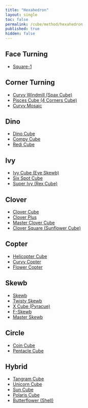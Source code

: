 ```yaml
---
title: "Hexahedron"
layout: single
toc: false
permalink: /cube/method/hexahedron
published: true
hidden: false
---
```


<head>
  <base target="_self">
</head>



## Face Turning

- [Square-1](/cube/method/hexahedron/face_turning/square-1)



## Corner Turning

- [Curvy Windmill (Spax Cube)](/cube/method/hexahedron/corner_turning/curvy_windmill_spax_cube)
- [Pisces Cube (4 Corners Cube)](/cube/method/hexahedron/corner_turning/pisces_cube_4_corners_cube)
- [Curvy Mosaic](/cube/method/hexahedron/corner_turning/curvy_mosaic)



## Dino

- [Dino Cube](/cube/method/hexahedron/dino/dino_cube)
- [Compy Cube](/cube/method/hexahedron/dino/compy_cube)
- [Redi Cube](/cube/method/hexahedron/dino/redi_cube)



## Ivy

- [Ivy Cube (Eye Skewb)](/cube/method/hexahedron/ivy/ivy_cube_eye_skewb)
- [Six Spot Cube](/cube/method/hexahedron/ivy/six_spot_cube)
- [Super Ivy (Rex Cube)](/cube/method/hexahedron/ivy/super_ivy_rex_cube)



## Clover

- [Clover Cube](/cube/method/hexahedron/clover/clover_cube)
- [Clover Plus](/cube/method/hexahedron/clover/clover_plus)
- [Master Clover Cube](/cube/method/hexahedron/clover/master_clover_cube)
- [Clover Square (Sunflower Cube)](/cube/method/hexahedron/clover/clover_square_sunflower_cube)



## Copter

- [Helicopter Cube](/cube/method/hexahedron/copter/helicopter_cube)
- [Curvy Copter](/cube/method/hexahedron/copter/curvy_copter)
- [Flower Copter](/cube/method/hexahedron/copter/flower_copter)



## Skewb

- [Skewb](/cube/method/hexahedron/skewb/skewb)
- [Twisty Skewb](/cube/method/hexahedron/skewb/twisty_skewb)
- [X Cube (Pyracue)](/cube/method/hexahedron/skewb/x_cube_pyracue)
- [F-Skewb](/cube/method/hexahedron/skewb/F-skewb)
- [Master Skewb](/cube/method/hexahedron/skewb/master_skewb)



## Circle

- [Coin Cube](/cube/method/hexahedron/circle/coin_cube)
- [Pentacle Cube](/cube/method/hexahedron/circle/pentacle_cube)



## Hybrid

- [Tangram Cube](/cube/method/hexahedron/hybrid/tangram_cube)
- [Unicorn Cube](/cube/method/hexahedron/hybrid/unicorn_cube)
- [Sun Cube](/cube/method/hexahedron/hybrid/sun_cube)
- [Polaris Cube](/cube/method/hexahedron/hybrid/polaris_cube)
- [Butterflower (Shell)](/cube/method/hexahedron/hybrid/butterflower_shell)
